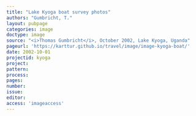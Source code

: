 ```yaml
---
title: "Lake Kyoga boat survey photos"
authors: "Gumbricht, T."
layout: pubpage
categories: image
doctype: image
source: "<i>Thomas Gumbricht</i>, October 2002, Lake Kyoga, Uganda"
pageurl: 'https://karttur.github.io/travel/image/image-kyoga-boat/'
date: 2002-10-01
projectid: kyoga
project:
pattern:
process:
pages:
number:
issue:
editor:
access: 'imageaccess'
---
```

